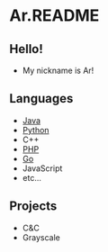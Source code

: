 # Ar.README
## Hello!
 - My nickname is Ar!
## Languages
 - [Java](https://github.com/topics/java)
 - [Python](https://github.com/topics/python)
 - C++
 - [PHP](https://github.com/topics/php)
 - [Go](https://github.com/golang/go)
 - JavaScript
 - etc...
## Projects
 - C&C
 - Grayscale
